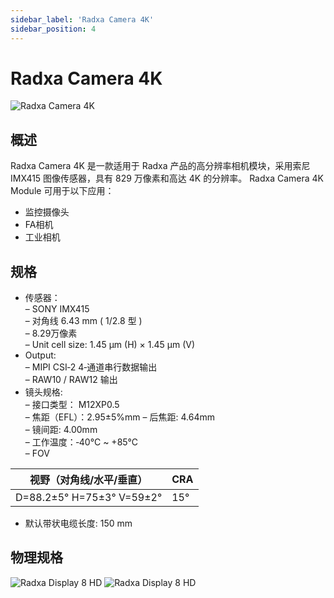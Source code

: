 ```yaml
---
sidebar_label: 'Radxa Camera 4K'
sidebar_position: 4
---
```


# Radxa Camera 4K


![Radxa Camera 4K](/img/accessories/camera-4k.webp)

## 概述  
Radxa Camera 4K 是一款适用于 Radxa 产品的高分辨率相机模块，采用索尼 IMX415 图像传感器，具有 829 万像素和高达 4K 的分辨率。 Radxa Camera 4K Module 可用于以下应用： 
- 监控摄像头
- FA相机
- 工业相机

## 规格 

- 传感器：  
– SONY IMX415  
– 对角线 6.43 mm ( 1/2.8 型 )  
– 8.29万像素  
– Unit cell size: 1.45 µm (H) × 1.45 µm (V)  
- Output:  
– MIPI CSI‑2 4‑通道串行数据输出  
– RAW10 / RAW12 输出  
- 镜头规格:   
– 接口类型： M12XP0.5  
– 焦距（EFL）：2.95±5%mm
– 后焦距: 4.64mm  
– 镜间距: 4.00mm  
– 工作温度：‑40°C ~ +85°C  
– FOV  

|视野（对角线/水平/垂直）                        |  CRA  |
|----------------------------------------------|-------|
|D=88.2±5° H=75±3° V=59±2°                     |   15° |  

- 默认带状电缆长度: 150 mm

## 物理规格
![Radxa Display 8 HD](/img/accessories/camera-4k-spec-1.webp)
![Radxa Display 8 HD](/img/accessories/camera-4k-spec-2.webp)
